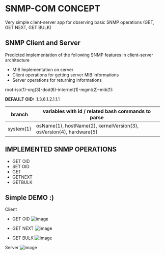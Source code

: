 # SNMP-COM CONCEPT
Very simple client-server app for observing basic SNMP operations (GET, GET NEXT, GET BULK) 
 


## SNMP Client and Server
Predicted implementation of the following SNMP features in client-server architecture
- MIB Implementation on server
- Client operations for getting server MIB informations 
- Server operations for returning informations

root-iso(1)-org(3)-dod(6)-internet(1)-mgmt(2)-mib(1):

**DEFAULT OID:** .1.3.6.1.2.1.1.1

| branch |variables with id / related bash commands to parse|
| ------------- | ------------- |
| system(1)  | osName(1), hostName(2), kernelVersion(3), osVersion(4), hardware(5)  |

## IMPLEMENTED SNMP OPERATIONS
- GET OID
- SET OID
- GET
- GETNEXT
- GETBULK

## Simple DEMO :)

Client
- GET OID 
![image](https://user-images.githubusercontent.com/56030577/168314790-c19b7c63-9675-4b0d-93a6-511abe1361f9.png)

- GET NEXT
![image](https://user-images.githubusercontent.com/56030577/168314960-1fd95aec-261d-481b-8ff9-6382ccafd232.png)

- GET BULK
![image](https://user-images.githubusercontent.com/56030577/168315165-a4737bf5-fcf2-410e-8870-de33840e368b.png)

Server
![image](https://user-images.githubusercontent.com/56030577/168315271-ebc95f0c-c507-4f7c-b952-2ca374f4dddc.png)




